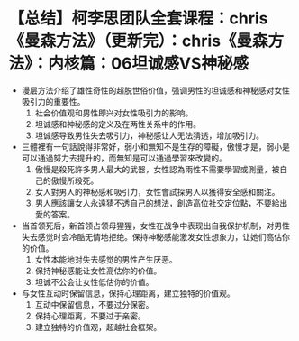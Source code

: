 # 【总结】柯李思团队全套课程：chris《曼森方法》（更新完）：chris《曼森方法》：内核篇：06坦诚感VS神秘感

-   漫层方法介绍了雄性奇性的超脱世俗价值，强调男性的坦诚感和神秘感对女性吸引力的重要性。
    1.  社会价值观和男性即兴对女性吸引力的影响。
    2.  坦诚感和神秘感的定义及在两性关系中的作用。
    3.  坦诚感导致男性失去吸引力，神秘感让人无法猜透，增加吸引力。
-   三體裡有一句話說得非常好，弱小和無知不是生存的障礙，傲慢才是，弱小是可以通過努力去提升的，而無知是可以通過學習來改變的。
    1.  傲慢是殺死許多男人最大的武器，女性認為兩性不需要學習或測量，被自己的傲慢所殺死。
    2.  女人對男人的神秘感和吸引力，女性會試探男人以獲得安全感和關注。
    3.  男人應該讓女人永遠猜不透自己的想法，創造高位社交定位點，不要給出愛的答案。
-   当首领死后，新首领占领母猩猩，女性在战争中表现出自我保护机制，对男性失去感觉时会冷酷无情地拒绝。保持神秘感能激发女性想象力，让她们高估你的价值。
    1.  女性本能地对失去感觉的男性产生厌恶。
    2.  保持神秘感能让女性高估你的价值。
    3.  坦诚不公会让女性低估你的价值。
-   与女性互动时保留信息，保持心理距离，建立独特的价值观。
    1.  互动中保留信息，不要过分保密。
    2.  保持心理距离，不要过于亲密。
    3.  建立独特的价值观，超越社会框架。